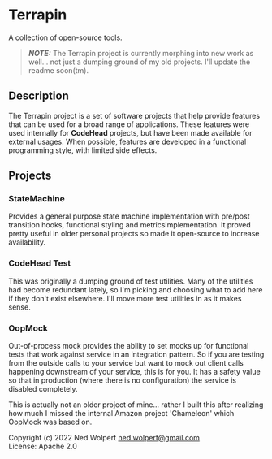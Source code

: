 # Terrapin

A collection of open-source tools.

> **_NOTE:_** The Terrapin project is currently morphing into new work as
> well... not just
> a dumping ground of my old projects. I'll update the readme soon(tm).

## Description

The Terrapin project is a set of software projects that help provide features
that can be used for a broad range of applications. These features were used
internally for **CodeHead** projects, but have been made available for external
usages. When possible, features are developed in a functional programming style,
with limited side effects.

## Projects

### StateMachine

Provides a general purpose state machine implementation with pre/post transition
hooks, functional styling and metricsImplementation. It proved pretty useful in
older personal projects so made it open-source to increase availability.

### CodeHead Test

This was originally a dumping ground of test utilities. Many of the utilities
had become redundant lately, so I'm picking and choosing what to add here if
they don't exist elsewhere. I'll move more test utilities in as it makes sense.

### OopMock

Out-of-process mock provides the ability to set mocks up for functional tests
that work against service in an integration pattern. So if you are testing from
the outside calls to your service but want to mock out client calls happening
downstream of your service, this is for you. It has a safety value so that in
production (where there is no configuration) the service is disabled completely.

This is actually not an older project of mine... rather I built this after
realizing how much I missed the internal Amazon project 'Chameleon' which
OopMock was based on.

Copyright (c) 2022 Ned Wolpert <ned.wolpert@gmail.com>  
License: Apache 2.0